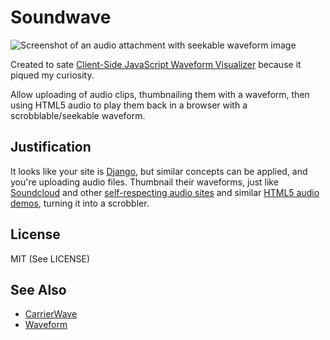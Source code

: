 # Soundwave

![Screenshot of an audio attachment with seekable waveform image](https://web.archive.org/web/20200910190936if_/https://camo.githubusercontent.com/0b19c8802370402ead1f27ad7f9f545bdfa09218/687474703a2f2f662e636c2e6c792f6974656d732f32673032337a3342316e337833423431315433332f53637265656e25323053686f74253230323031322d30312d3032253230617425323031302e34312e3532253230504d2e706e67)

Created to sate [Client-Side JavaScript Waveform Visualizer](https://web.archive.org/web/20111230154836/http://gun.io:80/open/4/client-side-javascript-waveform-visualizer) because it piqued my curiosity.

Allow uploading of audio clips, thumbnailing them with a waveform, then using HTML5 audio to play them back in a browser with a scrobblable/seekable waveform.

## Justification

It looks like your site is [Django](https://www.djangoproject.com/), but similar concepts can be applied, and you're uploading audio files. Thumbnail their waveforms, just like [Soundcloud](http://soundcloud.com/) and other [self-respecting audio sites](http://wheelsofsteel.net/) and similar [HTML5 audio demos](http://chromium.googlecode.com/svn/trunk/samples/audio/index.html), turning it into a scrobbler.

## License

MIT (See LICENSE)

## See Also

* [CarrierWave](https://github.com/benalavi/waveform)
* [Waveform](https://github.com/benalavi/waveform)
